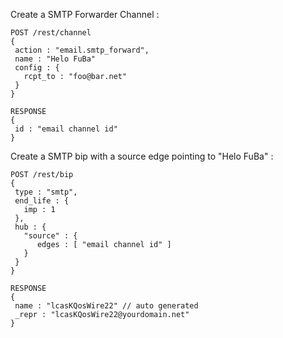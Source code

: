 Create a SMTP Forwarder Channel :
```
POST /rest/channel
{
 action : "email.smtp_forward",
 name : "Helo FuBa"
 config : {
   rcpt_to : "foo@bar.net"
 }
}

RESPONSE
{
 id : "email channel id"
}
```

Create a SMTP bip with a source edge pointing to "Helo FuBa" :
```
POST /rest/bip
{
 type : "smtp",
 end_life : {
   imp : 1
 },
 hub : {
   "source" : {
      edges : [ "email channel id" ]
   }
 }
}

RESPONSE
{
 name : "lcasKQosWire22" // auto generated
 _repr : "lcasKQosWire22@yourdomain.net"
}
```